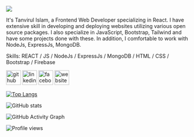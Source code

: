 ![](https://i.ibb.co/Fh6bJjx/Tanvirul-islam.png)

It's Tanvirul Islam, a Frontend Web Developer specializing in React. I have extensive skill in developing and deploying websites utilizing various open source packages. I also specialize in JavaScript, Bootstrap, Tailwind and have some projects done with these. In addition, I comfortable to work with NodeJs, ExpressJs, MongoDB.

Skills: REACT / JS / NodeJs / ExpressJs / MongoDB / HTML / CSS / Bootstrap / Firebase



[<img src='https://cdn.jsdelivr.net/npm/simple-icons@3.0.1/icons/github.svg' alt='github' height='40'>](https://github.com/tanvirulislam149)  [<img src='https://cdn.jsdelivr.net/npm/simple-icons@3.0.1/icons/linkedin.svg' alt='linkedin' height='40'>](https://www.linkedin.com/in/https://www.linkedin.com/in/tanvirul-islam-0242b4241//)  [<img src='https://cdn.jsdelivr.net/npm/simple-icons@3.0.1/icons/facebook.svg' alt='facebook' height='40'>](https://www.facebook.com/https://www.facebook.com/md.tanvirul.islam.792/)  [<img src='https://cdn.jsdelivr.net/npm/simple-icons@3.0.1/icons/icloud.svg' alt='website' height='40'>](https://tanvirul-islam.web.app/)  

[![Top Langs](https://github-readme-stats.vercel.app/api/top-langs/?username=tanvirulislam149)](https://github.com/anuraghazra/github-readme-stats)

![GitHub stats](https://github-readme-stats.vercel.app/api?username=tanvirulislam149&show_icons=true&count_private=true)  

![GitHub Activity Graph](https://activity-graph.herokuapp.com/graph?username=tanvirulislam149)  

![Profile views](https://gpvc.arturio.dev/tanvirulislam149)  

